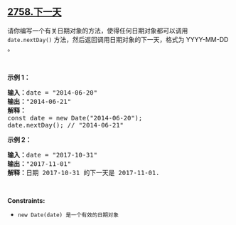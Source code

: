 ## [2758.下一天](https://leetcode.cn/problems/next-day/)
<p>请你编写一个有关日期对象的方法，使得任何日期对象都可以调用 <code>date.nextDay()</code> 方法，然后返回调用日期对象的下一天，格式为 YYYY-MM-DD 。</p>

<p>&nbsp;</p>

<p><b>示例 1：</b></p>

<pre>
<b>输入：</b>date = "2014-06-20"
<b>输出：</b>"2014-06-21"
<b>解释：</b>
const date = new Date("2014-06-20");
date.nextDay(); // "2014-06-21"
</pre>

<p><strong class="example">示例 2：</strong></p>

<pre>
<b>输入：</b>date = "2017-10-31"
<strong>输出：</strong>"2017-11-01"
<b>解释：</b>日期 2017-10-31 的下一天是 2017-11-01.
</pre>

<p>&nbsp;</p>

<p><strong>Constraints:</strong></p>

<ul>
	<li><code>new Date(date) 是一个有效的日期对象</code></li>
</ul>
